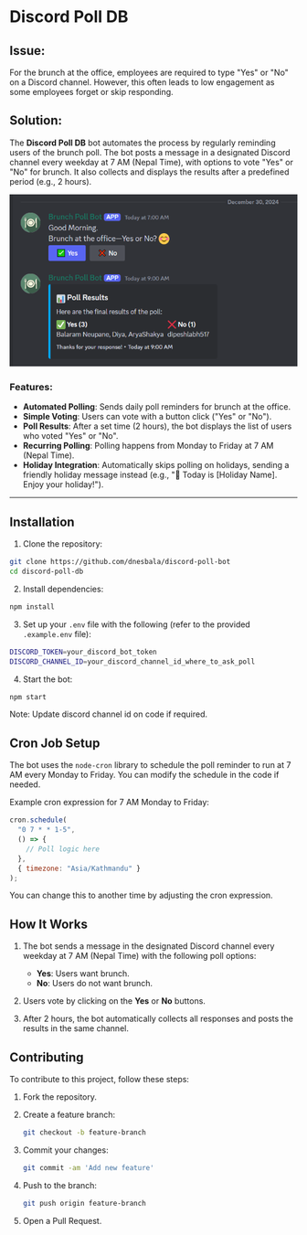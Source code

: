 # Discord Poll DB

## Issue:

For the brunch at the office, employees are required to type "Yes" or "No" on a Discord channel. However, this often leads to low engagement as some employees forget or skip responding.

## Solution:

The **Discord Poll DB** bot automates the process by regularly reminding users of the brunch poll. The bot posts a message in a designated Discord channel every weekday at 7 AM (Nepal Time), with options to vote "Yes" or "No" for brunch. It also collects and displays the results after a predefined period (e.g., 2 hours).

![Discord Poll Bot](./screenshots/discord_poll_bot.png)

### Features:

- **Automated Polling**: Sends daily poll reminders for brunch at the office.
- **Simple Voting**: Users can vote with a button click ("Yes" or "No").
- **Poll Results**: After a set time (2 hours), the bot displays the list of users who voted "Yes" or "No".
- **Recurring Polling**: Polling happens from Monday to Friday at 7 AM (Nepal Time).
- **Holiday Integration**: Automatically skips polling on holidays, sending a friendly holiday message instead (e.g., "🎉 Today is [Holiday Name]. Enjoy your holiday!").

---

## Installation

1. Clone the repository:

```bash
git clone https://github.com/dnesbala/discord-poll-bot
cd discord-poll-db
```

2. Install dependencies:

```bash
npm install
```

3. Set up your `.env` file with the following (refer to the provided `.example.env` file):

```bash
DISCORD_TOKEN=your_discord_bot_token
DISCORD_CHANNEL_ID=your_discord_channel_id_where_to_ask_poll
```

4. Start the bot:

```bash
npm start
```

Note: Update discord channel id on code if required.

## Cron Job Setup

The bot uses the `node-cron` library to schedule the poll reminder to run at 7 AM every Monday to Friday. You can modify the schedule in the code if needed.

Example cron expression for 7 AM Monday to Friday:

```javascript
cron.schedule(
  "0 7 * * 1-5",
  () => {
    // Poll logic here
  },
  { timezone: "Asia/Kathmandu" }
);
```

You can change this to another time by adjusting the cron expression.

## How It Works

1. The bot sends a message in the designated Discord channel every weekday at 7 AM (Nepal Time) with the following poll options:

   - **Yes**: Users want brunch.
   - **No**: Users do not want brunch.

2. Users vote by clicking on the **Yes** or **No** buttons.

3. After 2 hours, the bot automatically collects all responses and posts the results in the same channel.

## Contributing

To contribute to this project, follow these steps:

1. Fork the repository.

2. Create a feature branch:

   ```bash
   git checkout -b feature-branch
   ```

3. Commit your changes:

   ```bash
   git commit -am 'Add new feature'
   ```

4. Push to the branch:

   ```bash
   git push origin feature-branch
   ```

5. Open a Pull Request.
